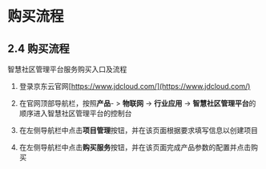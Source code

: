 # 购买流程

## 2.4 购买流程

智慧社区管理平台服务购买入口及流程

1. 登录京东云官网[https://www.jdcloud.com/](https://www.jdcloud.com/)

2. 在官网顶部导航栏，按照**产品**- > **物联网** -> **行业应用** -> **智慧社区管理平台**的顺序进入智慧社区管理平台的控制台

3. 在左侧导航栏中点击**项目管理**按钮，并在该页面根据要求填写信息以创建项目

4. 在左侧导航栏中点击**购买服务**按钮，并在该页面完成产品参数的配置并点击购买





